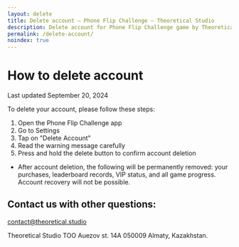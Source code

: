 ```yaml
---
layout: delete
title: Delete account — Phone Flip Challenge — Theoretical Studio
description: Delete account for Phone Flip Challenge game by Theoretical Studio
permalink: /delete-account/
noindex: true
---
```


# How to delete account

Last updated September 20, 2024

To delete your account, please follow these steps:
1. Open the Phone Flip Challenge app
2. Go to Settings
3. Tap on "Delete Account"
4. Read the warning message carefully
5. Press and hold the delete button to confirm account deletion
- After account deletion, the following will be permanently removed: your purchases, leaderboard records, VIP status, and all game progress. Account recovery will not be possible.


## Contact us with other questions:

[contact@theoretical.studio](mailto:contact@theoretical.studio)

Theoretical Studio TOO
Auezov st. 14A 050009 Almaty, Kazakhstan.